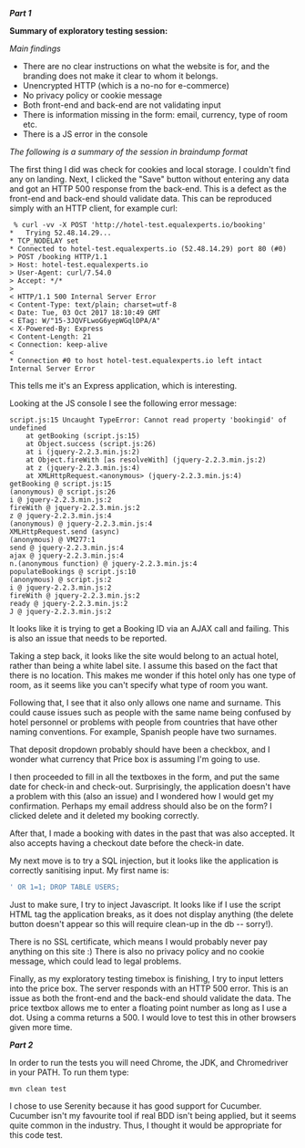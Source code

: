 ***Part 1***


**Summary of exploratory testing session:**

*Main findings*

* There are no clear instructions on what the website is for, and the branding does not make it clear
to whom it belongs.
* Unencrypted HTTP (which is a no-no for e-commerce)
* No privacy policy or cookie message
* Both front-end and back-end are not validating input
* There is information missing in the form: email, currency, type of room etc.
* There is a JS error in the console

*The following is a summary of the session in braindump format*

The first thing I did was check for cookies and local storage. I couldn't find any on landing.
Next, I clicked the "Save" button without entering any data and got an HTTP 500 response from the back-end. This is a defect as 
the front-end and back-end should validate data. This can be reproduced simply with an HTTP client, for example curl:

```
 % curl -vv -X POST 'http://hotel-test.equalexperts.io/booking'
*   Trying 52.48.14.29...
* TCP_NODELAY set
* Connected to hotel-test.equalexperts.io (52.48.14.29) port 80 (#0)
> POST /booking HTTP/1.1
> Host: hotel-test.equalexperts.io
> User-Agent: curl/7.54.0
> Accept: */*
>
< HTTP/1.1 500 Internal Server Error
< Content-Type: text/plain; charset=utf-8
< Date: Tue, 03 Oct 2017 18:10:49 GMT
< ETag: W/"15-3JQVFLwoG6yepWGqlDPA/A"
< X-Powered-By: Express
< Content-Length: 21
< Connection: keep-alive
<
* Connection #0 to host hotel-test.equalexperts.io left intact
Internal Server Error
```
This tells me it's an Express application, which is interesting.

Looking at the JS console I see the following error message:

```
script.js:15 Uncaught TypeError: Cannot read property 'bookingid' of undefined
    at getBooking (script.js:15)
    at Object.success (script.js:26)
    at i (jquery-2.2.3.min.js:2)
    at Object.fireWith [as resolveWith] (jquery-2.2.3.min.js:2)
    at z (jquery-2.2.3.min.js:4)
    at XMLHttpRequest.<anonymous> (jquery-2.2.3.min.js:4)
getBooking @ script.js:15
(anonymous) @ script.js:26
i @ jquery-2.2.3.min.js:2
fireWith @ jquery-2.2.3.min.js:2
z @ jquery-2.2.3.min.js:4
(anonymous) @ jquery-2.2.3.min.js:4
XMLHttpRequest.send (async)
(anonymous) @ VM277:1
send @ jquery-2.2.3.min.js:4
ajax @ jquery-2.2.3.min.js:4
n.(anonymous function) @ jquery-2.2.3.min.js:4
populateBookings @ script.js:10
(anonymous) @ script.js:2
i @ jquery-2.2.3.min.js:2
fireWith @ jquery-2.2.3.min.js:2
ready @ jquery-2.2.3.min.js:2
J @ jquery-2.2.3.min.js:2
```

It looks like it is trying to get a Booking ID via an AJAX call and failing. 
This is also an issue that needs to be reported.

Taking a step back, it looks like the site would belong to an actual hotel,
rather than being a white label site. I assume this based on the fact that there is no location.
This makes me wonder if this hotel only has one type of room, as it seems like you can't specify 
what type of room you want.

Following that, I see that it also only allows one name and surname. This could cause issues such 
as people with the same name being confused by hotel personnel or problems with people from countries 
that have other naming conventions. For example, Spanish people have two surnames.

That deposit dropdown probably should have been a checkbox, and I wonder what currency that Price box is assuming
I'm going to use.

I then proceeded to fill in all the textboxes in the form, and put the same date for check-in and check-out.
Surprisingly, the application doesn't have a problem with this (also an issue) and I wondered how I would get my 
confirmation. Perhaps my email address should also be on the form? I clicked delete and it deleted my booking correctly.

After that, I made a booking with dates in the past that was also accepted. It also accepts having a checkout date
before the check-in date.

My next move is to try a SQL injection, but it looks like the application is correctly sanitising input.
My first name is:

``` SQL
' OR 1=1; DROP TABLE USERS;
```
Just to make sure, I try to inject Javascript. It looks like if I use the script HTML tag the application breaks, 
as it does not display anything (the delete button doesn't appear so this will require clean-up in the db -- sorry!).

There is no SSL certificate, which means I would probably never pay anything on this site :) 
There is also no privacy policy and no cookie message, which could lead to legal problems.

Finally, as my exploratory testing timebox is finishing, I try to input letters into the price box. The server responds
with an HTTP 500 error. This is an issue as both the front-end and the back-end should validate the data. The price 
textbox allows me to enter a floating point number as long as I use a dot. Using a comma returns a 500. I would love to
test this in other browsers given more time.

***Part 2***

In order to run the tests you will need Chrome, the JDK, and Chromedriver in your PATH. To run them type:
``` 
mvn clean test
```

I chose to use Serenity because it has good support for Cucumber. Cucumber isn't my favourite tool if real BDD isn't
being applied, but it seems quite common in the industry. Thus, I thought it would be appropriate for this code test.
